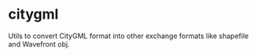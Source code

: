 # citygml
Utils to convert CityGML format into other exchange formats like shapefile and Wavefront obj.
